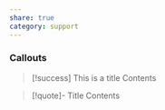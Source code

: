 ```yaml
---
share: true
category: support
---
```


### Callouts


> [!success] This is a title
> Contents

> [!quote]- Title
> Contents


